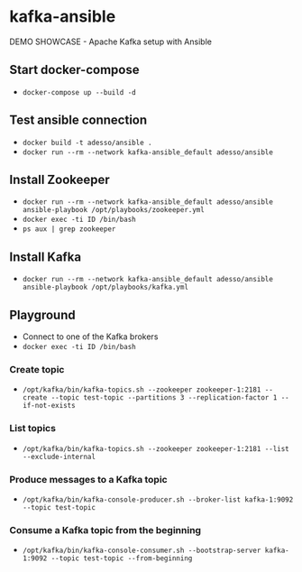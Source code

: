 # kafka-ansible
DEMO SHOWCASE - Apache Kafka setup with Ansible

## Start docker-compose
* `docker-compose up --build -d`

## Test ansible connection
* `docker build -t adesso/ansible .`
* `docker run --rm --network kafka-ansible_default adesso/ansible`

## Install Zookeeper
* `docker run --rm --network kafka-ansible_default adesso/ansible ansible-playbook /opt/playbooks/zookeeper.yml`
* `docker exec -ti ID /bin/bash`
* `ps aux | grep zookeeper`

## Install Kafka
* `docker run --rm --network kafka-ansible_default adesso/ansible ansible-playbook /opt/playbooks/kafka.yml`

## Playground
* Connect to one of the Kafka brokers 
* `docker exec -ti ID /bin/bash`

### Create topic
* `/opt/kafka/bin/kafka-topics.sh --zookeeper zookeeper-1:2181 --create --topic test-topic --partitions 3 --replication-factor 1 --if-not-exists`

### List topics
* `/opt/kafka/bin/kafka-topics.sh --zookeeper zookeeper-1:2181 --list --exclude-internal`

### Produce messages to a Kafka topic
* `/opt/kafka/bin/kafka-console-producer.sh --broker-list kafka-1:9092 --topic test-topic`

### Consume a Kafka topic from the beginning
* `/opt/kafka/bin/kafka-console-consumer.sh --bootstrap-server kafka-1:9092 --topic test-topic --from-beginning`
